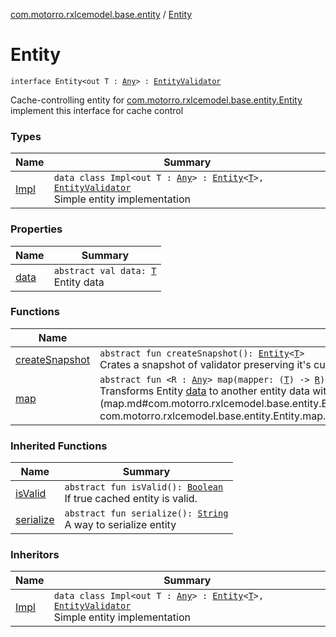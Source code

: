 [com.motorro.rxlcemodel.base.entity](../index.md) / [Entity](./index.md)

# Entity

`interface Entity<out T : `[`Any`](https://kotlinlang.org/api/latest/jvm/stdlib/kotlin/-any/index.html)`> : `[`EntityValidator`](../-entity-validator/index.md)

Cache-controlling entity for [com.motorro.rxlcemodel.base.entity.Entity](./index.md)
implement this interface for cache control

### Types

| Name | Summary |
|---|---|
| [Impl](-impl/index.md) | `data class Impl<out T : `[`Any`](https://kotlinlang.org/api/latest/jvm/stdlib/kotlin/-any/index.html)`> : `[`Entity`](./index.md)`<`[`T`](-impl/index.md#T)`>, `[`EntityValidator`](../-entity-validator/index.md)<br>Simple entity implementation |

### Properties

| Name | Summary |
|---|---|
| [data](data.md) | `abstract val data: `[`T`](index.md#T)<br>Entity data |

### Functions

| Name | Summary |
|---|---|
| [createSnapshot](create-snapshot.md) | `abstract fun createSnapshot(): `[`Entity`](./index.md)`<`[`T`](index.md#T)`>`<br>Crates a snapshot of validator preserving it's current [EntityValidator.isValid](../-entity-validator/is-valid.md) value |
| [map](map.md) | `abstract fun <R : `[`Any`](https://kotlinlang.org/api/latest/jvm/stdlib/kotlin/-any/index.html)`> map(mapper: (`[`T`](index.md#T)`) -> `[`R`](map.md#R)`): `[`Entity`](./index.md)`<`[`R`](map.md#R)`>`<br>Transforms Entity [data](data.md) to another entity data with [mapper](map.md#com.motorro.rxlcemodel.base.entity.Entity$map(kotlin.Function1((com.motorro.rxlcemodel.base.entity.Entity.T, com.motorro.rxlcemodel.base.entity.Entity.map.R)))/mapper) Validation remains the same |

### Inherited Functions

| Name | Summary |
|---|---|
| [isValid](../-entity-validator/is-valid.md) | `abstract fun isValid(): `[`Boolean`](https://kotlinlang.org/api/latest/jvm/stdlib/kotlin/-boolean/index.html)<br>If true cached entity is valid. |
| [serialize](../-entity-validator/serialize.md) | `abstract fun serialize(): `[`String`](https://kotlinlang.org/api/latest/jvm/stdlib/kotlin/-string/index.html)<br>A way to serialize entity |

### Inheritors

| Name | Summary |
|---|---|
| [Impl](-impl/index.md) | `data class Impl<out T : `[`Any`](https://kotlinlang.org/api/latest/jvm/stdlib/kotlin/-any/index.html)`> : `[`Entity`](./index.md)`<`[`T`](-impl/index.md#T)`>, `[`EntityValidator`](../-entity-validator/index.md)<br>Simple entity implementation |

